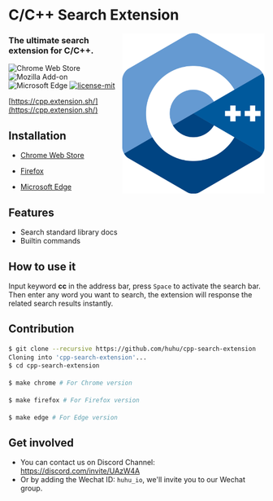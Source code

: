 # C/C++ Search Extension

<img align="right" width="280" src="extension/icon.png">

### The ultimate search extension for C/C++.

![Chrome Web Store](https://img.shields.io/chrome-web-store/v/epanejkfcekejmmfbcpbcbigfpefbnlb.svg)
![Mozilla Add-on](https://img.shields.io/amo/v/cpp-search-extension?color=%2320123A)
![Microsoft Edge](https://img.shields.io/badge/microsoft--edge-0.1.0-1D4F8C)
[![license-mit](https://img.shields.io/badge/license-Apache-blue.svg)](https://github.com/huhu/cpp-search-extension/blob/master/LICENSE)

[https://cpp.extension.sh/](https://cpp.extension.sh/)

## Installation

- [Chrome Web Store](https://chrome.google.com/webstore/detail/cpp-search-extension/epanejkfcekejmmfbcpbcbigfpefbnlb)

- [Firefox](https://addons.mozilla.org/en-US/firefox/addon/cpp-search-extension/)

- [Microsoft Edge](https://microsoftedge.microsoft.com/addons/detail/ebibclchdmagkhopidkjckjkbhghfehh)


## Features

- Search standard library docs
- Builtin commands

## How to use it
   
Input keyword **cc** in the address bar, press `Space` to activate the search bar. Then enter any word 
you want to search, the extension will response the related search results instantly.

## Contribution

```bash
$ git clone --recursive https://github.com/huhu/cpp-search-extension
Cloning into 'cpp-search-extension'...
$ cd cpp-search-extension

$ make chrome # For Chrome version

$ make firefox # For Firefox version

$ make edge # For Edge version
```

## Get involved

- You can contact us on Discord Channel: https://discord.com/invite/UAzW4A
- Or by adding the Wechat ID: `huhu_io`, we'll invite you to our Wechat group.
